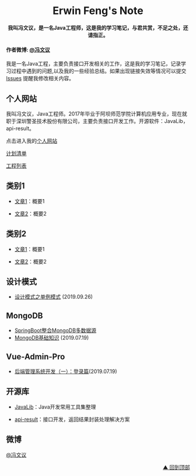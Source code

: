 <h1 align=center>Erwin Feng's Note</h1>

<p align="center">
	<strong>我叫冯文议，是一名Java工程师，这是我的学习笔记，与君共赏，不足之处，还请指正。</strong>
</p>



#### 作者微博: [@冯文议](https://weibo.com/u/5254904110)

我是一名Java工程，主要负责接口开发相关的工作，这是我的学习笔记，记录学习过程中遇到的问题,以及我的一些经验总结。如果出现链接失效等情况可以提交 [Issues](https://github.com/fengwenyi/erwin-learn-note/issues) 提醒我修改相关内容。



## 个人网站

我叫冯文议，Java工程师。2017年毕业于阿坝师范学院计算机应用专业，现在就职于深圳警圣技术股份有限公司，主要负责接口开发工作。开源软件：JavaLib，api-result。

点击进入我的[个人网站](https://fengwenyi.com)



[计划清单](./PLAN.md)

[工程列表](./PROJECT.md)



## 类别1

- [文章1]()：概要1

- [文章2]()：概要2

  

## 类别2

- [文章1]()：概要1

- [文章2]()：概要2


## 设计模式

- [设计模式之单例模式](./design-pattern/singleton-pattern.md) (2019.09.26)

  

## MongoDB

- [SpringBoot整合MongoDB多数据源](./MongoDB/SpringBootMongoDBMultiSource.md)
- [MongoDB基础知识](./MongoDB/MongoDB基础知识.md) (2019.07.19)



## Vue-Admin-Pro

- [后端管理系统开发（一）：登录篇](./vue-admin-pro/后端管理系统开发（一）：登录篇.md)(2019.07.19)



## 开源库

- [JavaLib](https://github.com/fengwenyi/JavaLib)：Java开发常用工具集整理

- [api-result](https://github.com/fengwenyi/api-result)：接口开发，返回结果封装处理解决方案

  

## 微博

[@冯文议](https://weibo.com/u/5254904110)

<p align="right"><a href="https://github.com/fengwenyi/erwin-learn-note#top">▲ 回到顶部</a></p>

